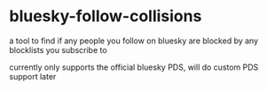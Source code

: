 # bluesky-follow-collisions

a tool to find if any people you follow on bluesky are blocked by any blocklists you subscribe to

currently only supports the official bluesky PDS, will do custom PDS support later

